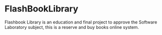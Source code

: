 # FlashBookLibrary
Flashbook Library is an education and final project to approve the Software Laboratory subject, this is a reserve and buy books online system. 
